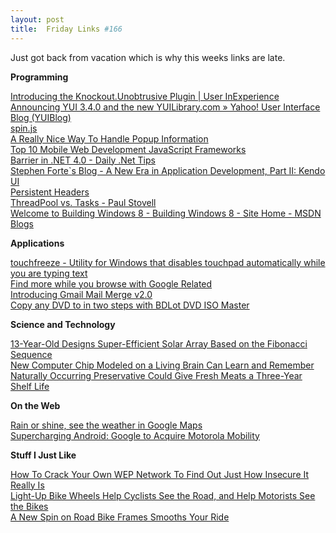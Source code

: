 ```yaml
---
layout: post
title:  Friday Links #166
---
```

Just got back from vacation which is why this weeks links are late.

**Programming**

[Introducing the Knockout.Unobtrusive Plugin | User InExperience](http://userinexperience.com/?p=689)   
[Announcing YUI 3.4.0 and the new YUILibrary.com » Yahoo! User Interface Blog (YUIBlog)](http://www.yuiblog.com/blog/2011/08/18/announcing-yui-3-4-0-and-the-new-yuilibrary-com/)   
[spin.js](http://fgnass.github.com/spin.js/)   
[A Really Nice Way To Handle Popup Information](http://css-tricks.com/13638-a-really-nice-way-to-handle-popup-information/)   
[Top 10 Mobile Web Development JavaScript Frameworks](http://feedproxy.google.com/~r/SixRevisions/~3/j3vrkChE3nM/)   
[Barrier in .NET 4.0 - Daily .Net Tips](http://dailydotnettips.com/2011/08/18/barrier-in-net-4-0/)   
[Stephen Forte`s Blog - A New Era in Application Development, Part II: Kendo UI](http://www.stephenforte.net/PermaLink,guid,b3c6493d-c92b-4122-a150-d9674ecfdaea.aspx)   
[Persistent Headers](http://css-tricks.com/13465-persistent-headers/)   
[ThreadPool vs. Tasks - Paul Stovell](http://www.paulstovell.com/threadpool-vs-tasks)   
[Welcome to Building Windows 8 - Building Windows 8 - Site Home - MSDN Blogs](http://blogs.msdn.com/b/b8/archive/2011/08/15/welcome-to-building-windows-8.aspx)

**Applications**

[touchfreeze - Utility for Windows that disables touchpad automatically while you are typing text](http://code.google.com/p/touchfreeze/)   
[Find more while you browse with Google Related](http://feedproxy.google.com/~r/blogspot/MKuf/~3/HO50pIzMYKQ/find-more-while-you-browse-with-google.html)   
[Introducing Gmail Mail Merge v2.0](http://www.labnol.org/tech/gmail-mail-merge/19972/)   
[Copy any DVD to in two steps with BDLot DVD ISO Master](http://feedproxy.google.com/~r/Freewaregeniuscom/~3/GBi6c_O4gtM/)

**Science and Technology**

[13-Year-Old Designs Super-Efficient Solar Array Based on the Fibonacci Sequence](http://www.popsci.com/technology/article/2011-08/13-year-old-designs-breakthrough-solar-array-based-fibonacci-sequence)   
[New Computer Chip Modeled on a Living Brain Can Learn and Remember](http://www.popsci.com/technology/article/2011-08/first-generation-cognitive-chips-based-brain-architecture-will-revolutionize-computing-ibm-says)   
[Naturally Occurring Preservative Could Give Fresh Meats a Three-Year Shelf Life](http://www.popsci.com/technology/article/2011-08/naturally-occurring-preservative-could-give-fresh-meats-three-year-shelf-life)

**On the Web**

[Rain or shine, see the weather in Google Maps](http://feedproxy.google.com/~r/blogspot/MKuf/~3/hNibpLz64Zg/rain-or-shine-see-weather-in-google.html)   
[Supercharging Android: Google to Acquire Motorola Mobility](http://feedproxy.google.com/~r/blogspot/MKuf/~3/VXawQY4HDIk/supercharging-android-google-to-acquire.html)

**Stuff I Just Like**

[How To Crack Your Own WEP Network To Find Out Just How Insecure It Really Is](http://feedproxy.google.com/~r/Makeuseof/~3/gVtKyuhuyN4/)   
[Light-Up Bike Wheels Help Cyclists See the Road, and Help Motorists See the Bikes](http://www.popsci.com/diy/article/2011-08/light-bike-wheels-help-cyclists-see-road-and-help-motorists-see-bikes)   
[A New Spin on Road Bike Frames Smooths Your Ride](http://www.popsci.com/gadgets/article/2011-08/new-spin-road-bike-frames-smooths-your-ride)
